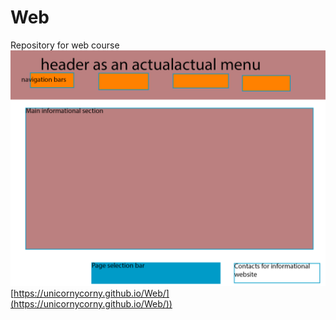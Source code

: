 # Web
Repository for web course
![webмакет.png](https://github.com/Unicornycorny/Web/blob/main/макет.png)
[https://unicornycorny.github.io/Web/](https://unicornycorny.github.io/Web/))
